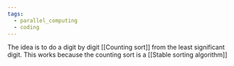 ```yaml
---
tags:
  - parallel_computing
  - coding
---
```

The idea is to do a digit by digit [[Counting sort]] from the least significant digit. This works because the counting sort is a [[Stable sorting algorithm]]


